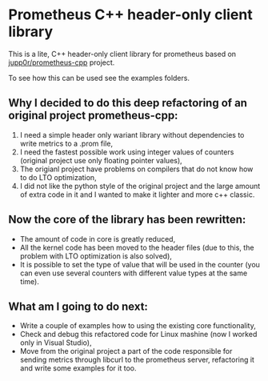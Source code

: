 # Prometheus C++ header-only client library

This is a lite, C++ header-only client library for prometheus based on [jupp0r/prometheus-cpp](https://github.com/jupp0r/prometheus-cpp) project.

To see how this can be used see the examples folders.

## Why I decided to do this deep refactoring of an original project prometheus-cpp:
1. I need a simple header only wariant library without dependencies to write metrics to a .prom file,
2. I need the fastest possible work using integer values of counters (original project use only floating pointer values),
3. The origianl project have problems on compilers that do not know how to do LTO optimization,
4. I did not like the python style of the original project and the large amount of extra code in it and I wanted to make it lighter and more c++ classic.

## Now the core of the library has been rewritten:
- The amount of code in core is greatly reduced,
- All the kernel code has been moved to the header files (due to this, the problem with LTO optimization is also solved),
- It is possible to set the type of value that will be used in the counter (you can even use several counters with different value types at the same time).

## What am I going to do next:
- Write a couple of examples how to using the existing core functionality,
- Check and debug this refactored code for Linux mashine (now I worked only in Visual Studio),
- Move from the original project a part of the code responsible for sending metrics through libcurl to the prometheus server, refactoring it and write some examples for it too.

